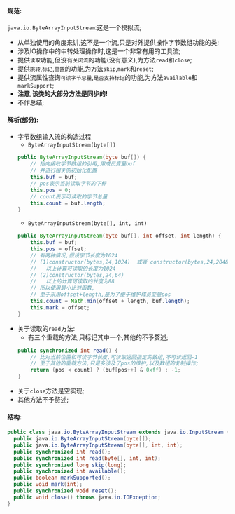 #### 规范:  
`java.io.ByteArrayInputStream`:这是一个模拟流;  
- 从单独使用的角度来讲,这不是一个流,只是对外提供操作字节数组功能的类;  
- 涉及IO操作中的中转处理操作时,这是一个非常有用的工具流;  
- 提供`读取`功能,但没有`关闭流`的功能(没有意义),为方法`read`和`close`;  
- 提供`跳转`,`标记`,`重置`的功能,为方法`skip`,`mark`和`reset`;  
- 提供流属性查询`可读字节总量`,`是否支持标记`的功能,为方法`available`和`markSupport`;  
- __注意,该类的大部分方法是同步的!__  
- 不作总结;  

#### 解析(部分):  
- 字节数组输入流的构造过程  
  - `ByteArrayInputStream(byte[])`  
  ```java
  public ByteArrayInputStream(byte buf[]) {
      // 指向接收字节数组的引用,用成员变量buf
      // 并进行相关的初始化配置
      this.buf = buf;
      // pos表示当前读取字节的下标  
      this.pos = 0;
      // count表示可读取的字节总量  
      this.count = buf.length;
  }
  ```  
  - `ByteArrayInputStream(byte[], int, int)`  
  ```java
  public ByteArrayInputStream(byte buf[], int offset, int length) {
      this.buf = buf;
      this.pos = offset;
      // 有两种情况,假设字节长度为1024
      // (1)constructor(bytes,24,1024)  或者 constructor(bytes,24,2048)
      //   以上计算可读取的长度为1024
      // (2)constructor(bytes,24,64)
      //   以上的计算可读取的长度为88
      // 所以使用最小比对函数,
      // 至于采用offset+length,是为了便于维护成员变量pos
      this.count = Math.min(offset + length, buf.length);
      this.mark = offset;
  }
  ```  
- 关于读取的`read`方法:  
  - 有三个重载的方法,只标记其中一个,其他的不予赘述;  
  ```java
  public synchronized int read() {
      // 比对当前位置和可读字节长度,可读取返回指定的数组,不可读返回-1  
      // 至于其他的重载方法,只是多涉及了pos的维护,以及数组的复制操作;  
      return (pos < count) ? (buf[pos++] & 0xff) : -1;
  }
  ```  
- 关于`close`方法是空实现;  
- 其他方法不予赘述;  

#### 结构:  
```java
public class java.io.ByteArrayInputStream extends java.io.InputStream {
  public java.io.ByteArrayInputStream(byte[]);
  public java.io.ByteArrayInputStream(byte[], int, int);
  public synchronized int read();
  public synchronized int read(byte[], int, int);
  public synchronized long skip(long);
  public synchronized int available();
  public boolean markSupported();
  public void mark(int);
  public synchronized void reset();
  public void close() throws java.io.IOException;
}
```  
